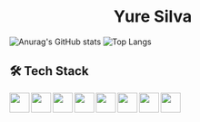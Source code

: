 <h1 align="center">Yure Silva</h1>

![Anurag's GitHub stats](https://github-readme-stats.vercel.app/api?username=Yure7S&show_icons=true&theme=highcontrast&include_all_commits&hide_title=true&card_width=420)
![Top Langs](https://github-readme-stats.vercel.app/api/top-langs/?username=Yure7S&hide_progress=false&theme=highcontrast&layout=compact&card_width=420)


## 🛠 Tech Stack
<img align="left" width="35px" src="https://cdn.jsdelivr.net/gh/devicons/devicon/icons/react/react-original.svg" />
<img align="left" width="35px" src="https://cdn.jsdelivr.net/gh/devicons/devicon/icons/javascript/javascript-original.svg" />
<img align="left" width="35px" src="https://cdn.jsdelivr.net/gh/devicons/devicon/icons/html5/html5-original.svg" />
<img align="left" width="35px" src="https://cdn.jsdelivr.net/gh/devicons/devicon/icons/css3/css3-original.svg" />
<img align="left" width="35px" src="https://cdn.jsdelivr.net/gh/devicons/devicon/icons/git/git-original.svg" />
<img align="left" width="35px" src="https://cdn.jsdelivr.net/gh/devicons/devicon/icons/dot-net/dot-net-original.svg" />
<img align="left" width="35px" src="https://cdn.jsdelivr.net/gh/devicons/devicon/icons/csharp/csharp-original.svg" />
<img align="left" width="35px" src="https://img.icons8.com/?size=512&id=laYYF3dV0Iew&format=png" />



          
                   
